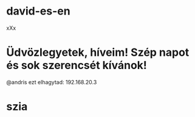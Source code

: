# david-es-en
xXx
# Üdvözlegyetek, híveim! Szép napot és sok szerencsét kívánok!
@andris ezt elhagytad:  192.168.20.3
# szia

